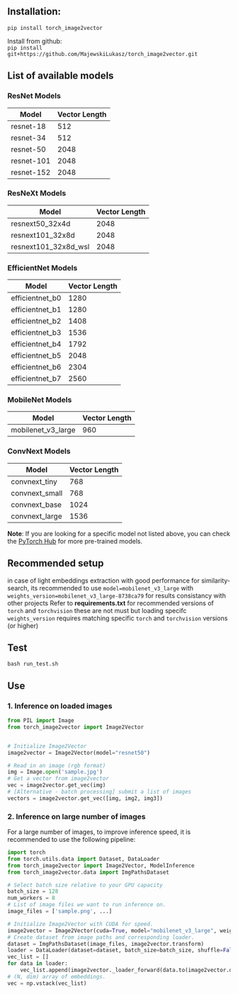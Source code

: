 ## Installation:

`pip install torch_image2vector`

Install from github:  
`pip install git+https://github.com/MajewskiLukasz/torch_image2vector.git`


## List of available models

### ResNet Models
| Model      | Vector Length |
|------------|---------------|
| resnet-18  | 512           |
| resnet-34  | 512           |
| resnet-50  | 2048          |
| resnet-101 | 2048          |
| resnet-152 | 2048          |

### ResNeXt Models
| Model              | Vector Length |
|--------------------|---------------|
| resnext50_32x4d    | 2048          |
| resnext101_32x8d   | 2048          |
| resnext101_32x8d_wsl | 2048        |

### EfficientNet Models
| Model             | Vector Length |
|-------------------|---------------|
| efficientnet_b0   | 1280          |
| efficientnet_b1   | 1280          |
| efficientnet_b2   | 1408          |
| efficientnet_b3   | 1536          |
| efficientnet_b4   | 1792          |
| efficientnet_b5   | 2048          |
| efficientnet_b6   | 2304          |
| efficientnet_b7   | 2560          |

### MobileNet Models
| Model             | Vector Length |
|-------------------|---------------|
| mobilenet_v3_large | 960          |

### ConvNext Models
| Model             | Vector Length |
|-------------------|---------------|
| convnext_tiny     | 768           |
| convnext_small    | 768           |
| convnext_base     | 1024          |
| convnext_large    | 1536          |

**Note**: If you are looking for a specific model not listed above, you can check the [PyTorch Hub](https://pytorch.org/hub/) for more pre-trained models.

## Recommended setup

in case of light embeddings extraction with good performance for similarity-search, its recommended to use
`model=mobilenet_v3_large` with `weights_version=mobilenet_v3_large-8738ca79`
for results consistancy with other projects Refer to **requirements.txt** for
recommended versions of `torch` and `torchvision` these are not must but loading
specifc `weights_version` requires matching specific `torch` and `torchvision`
versions (or higher)

## Test

`bash run_test.sh`

## Use

### 1. Inference on loaded images

```python
from PIL import Image
from torch_image2vector import Image2Vector


# Initialize Image2Vector
image2vector = Image2Vector(model="resnet50")

# Read in an image (rgb format)
img = Image.open('sample.jpg')
# Get a vector from image2vector
vec = image2vector.get_vec(img)
# [Alternative - batch processing] submit a list of images
vectors = image2vector.get_vec([img, img2, img3])
```

### 2. Inference on large number of images

For a large number of images, to improve inference speed, it is recommended to
use the following pipeline:

```python
import torch
from torch.utils.data import Dataset, DataLoader
from torch_image2vector import Image2Vector, ModelInference
from torch_image2vector.data import ImgPathsDataset

# Select batch size relative to your GPU capacity
batch_size = 128
num_workers = 8
# List of image files we want to run inference on.
image_files = ['sample.png', ...]

# Initialize Image2Vector with CUDA for speed.
image2vector = Image2Vector(cuda=True, model="mobilenet_v3_large", weights_version="mobilenet_v3_large-8738ca79")
# Create dataset from image paths and corresponding loader.
dataset = ImgPathsDataset(image_files, image2vector.transform)
loader = DataLoader(dataset=dataset, batch_size=batch_size, shuffle=False, num_workers=num_workers)
vec_list = []
for data in loader:
    vec_list.append(image2vector._loader_forward(data.to(image2vector.device)))
# (N, dim) array of embeddings.
vec = np.vstack(vec_list)
```
